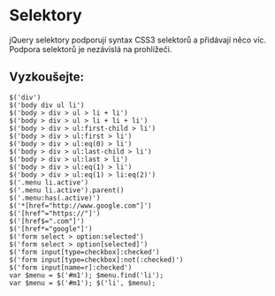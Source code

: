 Selektory
=========

jQuery selektory podporují syntax CSS3 selektorů a přidávají něco víc.
Podpora selektorů je nezávislá na prohlížeči.

Vyzkoušejte:
------------

	$('div')
	$('body div ul li')
	$('body > div > ul > li + li')
	$('body > div > ul > li + li + li')
	$('body > div > ul:first-child > li')
	$('body > div > ul:first > li')
	$('body > div > ul:eq(0) > li')
	$('body > div > ul:last-child > li')
	$('body > div > ul:last > li')
	$('body > div > ul:eq(1) > li')
	$('body > div > ul:eq(1) > li:eq(2)')
	$('.menu li.active')
	$('.menu li.active').parent()
	$('.menu:has(.active)')
	$('*[href="http://www.google.com"]')
	$('[href^="https://"]')
	$('[href$=".com"]')
	$('[href*="google"]')
	$('form select > option:selected')
	$('form select > option[selected]')
	$('form input[type=checkbox]:checked')
	$('form input[type=checkbox]:not(:checked)')
	$('form input[name=r]:checked')
	var $menu = $('#m1'); $menu.find('li');
	var $menu = $('#m1'); $('li', $menu);
